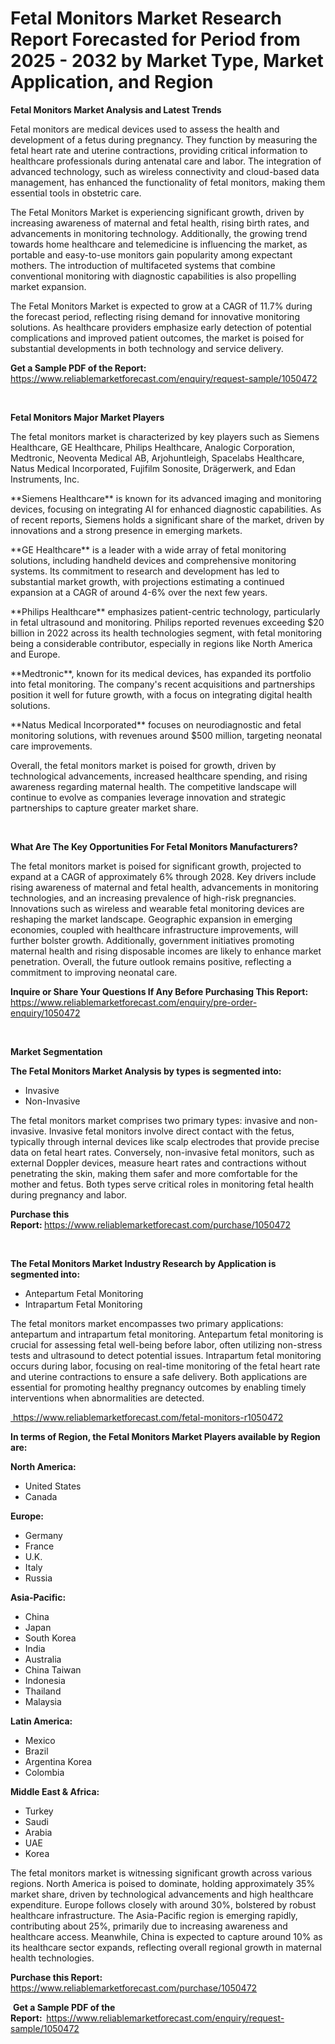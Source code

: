 <p><h1>Fetal Monitors Market Research Report Forecasted for Period from 2025 -  2032 by Market Type, Market Application, and Region</h1></p><p><strong>Fetal Monitors Market Analysis and Latest Trends</strong></p>
<p><p>Fetal monitors are medical devices used to assess the health and development of a fetus during pregnancy. They function by measuring the fetal heart rate and uterine contractions, providing critical information to healthcare professionals during antenatal care and labor. The integration of advanced technology, such as wireless connectivity and cloud-based data management, has enhanced the functionality of fetal monitors, making them essential tools in obstetric care.</p><p>The Fetal Monitors Market is experiencing significant growth, driven by increasing awareness of maternal and fetal health, rising birth rates, and advancements in monitoring technology. Additionally, the growing trend towards home healthcare and telemedicine is influencing the market, as portable and easy-to-use monitors gain popularity among expectant mothers. The introduction of multifaceted systems that combine conventional monitoring with diagnostic capabilities is also propelling market expansion.</p><p>The Fetal Monitors Market is expected to grow at a CAGR of 11.7% during the forecast period, reflecting rising demand for innovative monitoring solutions. As healthcare providers emphasize early detection of potential complications and improved patient outcomes, the market is poised for substantial developments in both technology and service delivery.</p></p>
<p><strong>Get a Sample PDF of the Report:&nbsp;</strong> <a href="https://www.reliablemarketforecast.com/enquiry/request-sample/1050472?utm_campaign=2800&utm_medium=2&utm_source=Github&utm_content=ia&utm_term=13042025&utm_id=fetal-monitors">https://www.reliablemarketforecast.com/enquiry/request-sample/1050472</a></p>
<p>&nbsp;</p>
<p><strong>Fetal Monitors Major Market Players</strong></p>
<p><p>The fetal monitors market is characterized by key players such as Siemens Healthcare, GE Healthcare, Philips Healthcare, Analogic Corporation, Medtronic, Neoventa Medical AB, Arjohuntleigh, Spacelabs Healthcare, Natus Medical Incorporated, Fujifilm Sonosite, Drägerwerk, and Edan Instruments, Inc. </p><p>**Siemens Healthcare** is known for its advanced imaging and monitoring devices, focusing on integrating AI for enhanced diagnostic capabilities. As of recent reports, Siemens holds a significant share of the market, driven by innovations and a strong presence in emerging markets.</p><p>**GE Healthcare** is a leader with a wide array of fetal monitoring solutions, including handheld devices and comprehensive monitoring systems. Its commitment to research and development has led to substantial market growth, with projections estimating a continued expansion at a CAGR of around 4-6% over the next few years.</p><p>**Philips Healthcare** emphasizes patient-centric technology, particularly in fetal ultrasound and monitoring. Philips reported revenues exceeding $20 billion in 2022 across its health technologies segment, with fetal monitoring being a considerable contributor, especially in regions like North America and Europe.</p><p>**Medtronic**, known for its medical devices, has expanded its portfolio into fetal monitoring. The company's recent acquisitions and partnerships position it well for future growth, with a focus on integrating digital health solutions.</p><p>**Natus Medical Incorporated** focuses on neurodiagnostic and fetal monitoring solutions, with revenues around $500 million, targeting neonatal care improvements.</p><p>Overall, the fetal monitors market is poised for growth, driven by technological advancements, increased healthcare spending, and rising awareness regarding maternal health. The competitive landscape will continue to evolve as companies leverage innovation and strategic partnerships to capture greater market share.</p></p>
<p>&nbsp;</p>
<p><strong>What Are The Key Opportunities For Fetal Monitors Manufacturers?</strong></p>
<p><p>The fetal monitors market is poised for significant growth, projected to expand at a CAGR of approximately 6% through 2028. Key drivers include rising awareness of maternal and fetal health, advancements in monitoring technologies, and an increasing prevalence of high-risk pregnancies. Innovations such as wireless and wearable fetal monitoring devices are reshaping the market landscape. Geographic expansion in emerging economies, coupled with healthcare infrastructure improvements, will further bolster growth. Additionally, government initiatives promoting maternal health and rising disposable incomes are likely to enhance market penetration. Overall, the future outlook remains positive, reflecting a commitment to improving neonatal care.</p></p>
<p><strong>Inquire or Share Your Questions If Any Before Purchasing This Report:</strong> <a href="https://www.reliablemarketforecast.com/enquiry/pre-order-enquiry/1050472?utm_campaign=2800&utm_medium=2&utm_source=Github&utm_content=ia&utm_term=13042025&utm_id=fetal-monitors">https://www.reliablemarketforecast.com/enquiry/pre-order-enquiry/1050472</a></p>
<p>&nbsp;</p>
<p><strong>Market Segmentation</strong></p>
<p><strong>The Fetal Monitors Market Analysis by types is segmented into:</strong></p>
<p><ul><li>Invasive</li><li>Non-Invasive</li></ul></p>
<p><p>The fetal monitors market comprises two primary types: invasive and non-invasive. Invasive fetal monitors involve direct contact with the fetus, typically through internal devices like scalp electrodes that provide precise data on fetal heart rates. Conversely, non-invasive fetal monitors, such as external Doppler devices, measure heart rates and contractions without penetrating the skin, making them safer and more comfortable for the mother and fetus. Both types serve critical roles in monitoring fetal health during pregnancy and labor.</p></p>
<p><strong>Purchase this Report:&nbsp;</strong><a href="https://www.reliablemarketforecast.com/purchase/1050472?utm_campaign=2800&utm_medium=2&utm_source=Github&utm_content=ia&utm_term=13042025&utm_id=fetal-monitors">https://www.reliablemarketforecast.com/purchase/1050472</a></p>
<p>&nbsp;</p>
<p><strong>The Fetal Monitors Market Industry Research by Application is segmented into:</strong></p>
<p><ul><li>Antepartum Fetal Monitoring</li><li>Intrapartum Fetal Monitoring</li></ul></p>
<p><p>The fetal monitors market encompasses two primary applications: antepartum and intrapartum fetal monitoring. Antepartum fetal monitoring is crucial for assessing fetal well-being before labor, often utilizing non-stress tests and ultrasound to detect potential issues. Intrapartum fetal monitoring occurs during labor, focusing on real-time monitoring of the fetal heart rate and uterine contractions to ensure a safe delivery. Both applications are essential for promoting healthy pregnancy outcomes by enabling timely interventions when abnormalities are detected.</p></p>
<p><a href="https://www.reliablemarketforecast.com/fetal-monitors-r1050472?utm_campaign=2800&utm_medium=2&utm_source=Github&utm_content=ia&utm_term=13042025&utm_id=fetal-monitors">&nbsp;https://www.reliablemarketforecast.com/fetal-monitors-r1050472</a></p>
<p><strong>In terms of Region, the Fetal Monitors Market Players available by Region are:</strong></p>
<p>
    <p> <strong> North America: </strong>
        <ul>
            <li>United States</li>
            <li>Canada</li>
        </ul>
        </p> 
    <p> <strong> Europe: </strong>
        <ul>
            <li>Germany</li>
            <li>France</li>
            <li>U.K.</li>
            <li>Italy</li>
            <li>Russia</li>
        </ul>
        </p> 
    <p> <strong> Asia-Pacific: </strong>
        <ul>
            <li>China</li>
            <li>Japan</li>
            <li>South Korea</li>
            <li>India</li>
            <li>Australia</li>
            <li>China Taiwan</li>
            <li>Indonesia</li>
            <li>Thailand</li>
            <li>Malaysia</li>
        </ul>
        </p> 
    <p> <strong> Latin America: </strong>
        <ul>
            <li>Mexico</li>
            <li>Brazil</li>
            <li>Argentina Korea</li>
            <li>Colombia</li>
        </ul>
        </p> 
    <p> <strong> Middle East & Africa: </strong>
        <ul>
            <li>Turkey</li>
            <li>Saudi</li>
            <li>Arabia</li>
            <li>UAE</li>
            <li>Korea</li>
        </ul>
    </p>
    </p>
<p><p>The fetal monitors market is witnessing significant growth across various regions. North America is poised to dominate, holding approximately 35% market share, driven by technological advancements and high healthcare expenditure. Europe follows closely with around 30%, bolstered by robust healthcare infrastructure. The Asia-Pacific region is emerging rapidly, contributing about 25%, primarily due to increasing awareness and healthcare access. Meanwhile, China is expected to capture around 10% as its healthcare sector expands, reflecting overall regional growth in maternal health technologies.</p></p>
<p><strong>Purchase this Report: </strong><a href="https://www.reliablemarketforecast.com/purchase/1050472?utm_campaign=2800&utm_medium=2&utm_source=Github&utm_content=ia&utm_term=13042025&utm_id=fetal-monitors">https://www.reliablemarketforecast.com/purchase/1050472</a></p>
<p>&nbsp;<strong>Get a Sample PDF of the Report:&nbsp;&nbsp;</strong><a href="https://www.reliablemarketforecast.com/enquiry/request-sample/1050472?utm_campaign=2800&utm_medium=2&utm_source=Github&utm_content=ia&utm_term=13042025&utm_id=fetal-monitors">https://www.reliablemarketforecast.com/enquiry/request-sample/1050472</a></p>
<p><strong></strong></p>
<p><p></p><p></p><p></p></p>